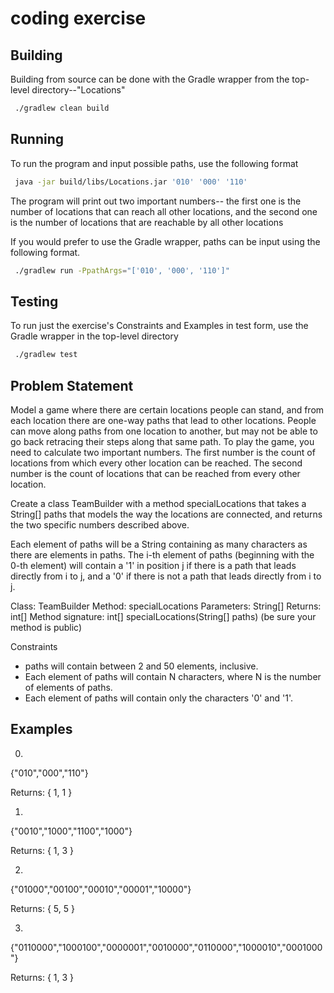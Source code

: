 # coding exercise

## Building

Building from source can be done with the Gradle wrapper from the top-level directory--"Locations"

```bash
 ./gradlew clean build
```

## Running

To run the program and input possible paths, use the following format

```bash
 java -jar build/libs/Locations.jar '010' '000' '110'
```

The program will print out two important numbers-- the first one is the number of locations that can reach all other locations, and the second one is the number of locations that are reachable by all other locations

If you would prefer to use the Gradle wrapper, paths can be input using the following format.
```bash
 ./gradlew run -PpathArgs="['010', '000', '110']"
```

## Testing

To run just the exercise's Constraints and Examples in test form, use the Gradle wrapper in the top-level directory

```bash
 ./gradlew test
```

## Problem Statement

Model a game where there are certain locations people can stand, and from each location there are one-way paths that lead to other locations. People can move along paths from one location to another, but may not be able to go back retracing their steps along that same path. To play the game, you need to calculate two important numbers. The first number is the count of locations from which every other location can be reached. The second number is the count of locations that can be reached from every other location.

Create a class TeamBuilder with a method specialLocations that takes a String[] paths that models the way the locations are connected, and returns the two specific numbers described above.


Each element of paths will be a String containing as many characters as there are elements in paths. The i-th element of paths (beginning with the 0-th element) will contain a '1' in position j if there is a path that leads directly from i to j, and a '0' if there is not a path that leads directly from i to j.



Class:  TeamBuilder
Method: specialLocations
Parameters: String[]
Returns:  int[]
Method signature: int[] specialLocations(String[] paths)
(be sure your method is public)


Constraints
- paths will contain between 2 and 50 elements, inclusive.
- Each element of paths will contain N characters, where N is the number of elements of paths.
- Each element of paths will contain only the characters '0' and '1'.


## Examples
0)        

{"010","000","110"}

Returns: { 1,  1 }


1)        

{"0010","1000","1100","1000"}

Returns: { 1,  3 }


2)        

{"01000","00100","00010","00001","10000"}

Returns: { 5,  5 }



3)        

{"0110000","1000100","0000001","0010000","0110000","1000010","0001000"}

Returns: { 1,  3 }
